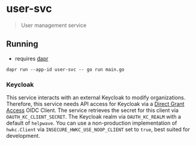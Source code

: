 # user-svc

> User management service

## Running
- requires [dapr](https://docs.dapr.io/getting-started/install-dapr-cli/)
```
dapr run --app-id user-svc -- go run main.go
```

### Keycloak

This service interacts with an external Keycloak to modify organizations.
Therefore, this service needs API access for Keycloak via a [Direct Grant Access](https://www.keycloak.org/securing-apps/oidc-layers#_resource_owner_password_credentials_flow) OIDC Client.
The service retrieves the secret for this client via `OAUTH_KC_CLIENT_SECRET`.
The Keycloak realm via `OAUTH_KC_REALM` with a default of `helpwave`.
You can use a non-production implementation of `hwkc.Client` via `INSECURE_HWKC_USE_NOOP_CLIENT` set to `true`, best suited for development.
